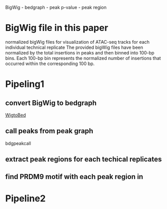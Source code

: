 BigWig - bedgraph - peak p-value - peak region
# BigWig file in this paper
normalized bigWig files for visualization of ATAC-seq tracks for each individual technical replicate
The provided bigWig files have been normalized by the total insertions in peaks and then binned into 100-bp bins. Each 100-bp bin represents the normalized number of insertions that occurred within the corresponding 100 bp.
# Pipeling1
## convert BigWig to bedgraph
[WigtoBed](http://barcwiki.wi.mit.edu/wiki/SOPs/coordinates)
## call peaks from peak graph
bdgpeakcall
## extract peak regions for each techical replicates
## find PRDM9 motif with each peak region in 
# Pipeline2


<!--stackedit_data:
eyJoaXN0b3J5IjpbMzU1OTc0Nzc0LDUzMTA2NjE0NiwyMTEwNj
EzMzEwLDIwODY0NTU3NTVdfQ==
-->